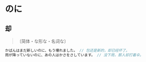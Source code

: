 # のに

## 却

> 〔简体・な形な・名词な〕

```js
かばんはまだ新しいのに、もう壊れました。 // 包还是新的，却已经坏了。
雨が降っていないのに、あの人はかさをさしています。 // 没下雨，那人却打着伞。
```
